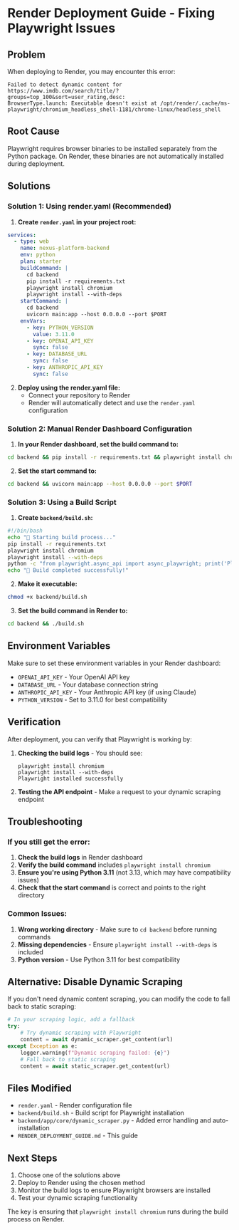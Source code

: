# Render Deployment Guide - Fixing Playwright Issues

## Problem
When deploying to Render, you may encounter this error:
```
Failed to detect dynamic content for https://www.imdb.com/search/title/?groups=top_100&sort=user_rating,desc: 
BrowserType.launch: Executable doesn't exist at /opt/render/.cache/ms-playwright/chromium_headless_shell-1181/chrome-linux/headless_shell
```

## Root Cause
Playwright requires browser binaries to be installed separately from the Python package. On Render, these binaries are not automatically installed during deployment.

## Solutions

### Solution 1: Using render.yaml (Recommended)

1. **Create `render.yaml` in your project root:**
```yaml
services:
  - type: web
    name: nexus-platform-backend
    env: python
    plan: starter
    buildCommand: |
      cd backend
      pip install -r requirements.txt
      playwright install chromium
      playwright install --with-deps
    startCommand: |
      cd backend
      uvicorn main:app --host 0.0.0.0 --port $PORT
    envVars:
      - key: PYTHON_VERSION
        value: 3.11.0
      - key: OPENAI_API_KEY
        sync: false
      - key: DATABASE_URL
        sync: false
      - key: ANTHROPIC_API_KEY
        sync: false
```

2. **Deploy using the render.yaml file:**
   - Connect your repository to Render
   - Render will automatically detect and use the `render.yaml` configuration

### Solution 2: Manual Render Dashboard Configuration

1. **In your Render dashboard, set the build command to:**
```bash
cd backend && pip install -r requirements.txt && playwright install chromium && playwright install --with-deps
```

2. **Set the start command to:**
```bash
cd backend && uvicorn main:app --host 0.0.0.0 --port $PORT
```

### Solution 3: Using a Build Script

1. **Create `backend/build.sh`:**
```bash
#!/bin/bash
echo "🔧 Starting build process..."
pip install -r requirements.txt
playwright install chromium
playwright install --with-deps
python -c "from playwright.async_api import async_playwright; print('Playwright installed successfully')"
echo "🎉 Build completed successfully!"
```

2. **Make it executable:**
```bash
chmod +x backend/build.sh
```

3. **Set the build command in Render to:**
```bash
cd backend && ./build.sh
```

## Environment Variables

Make sure to set these environment variables in your Render dashboard:

- `OPENAI_API_KEY` - Your OpenAI API key
- `DATABASE_URL` - Your database connection string
- `ANTHROPIC_API_KEY` - Your Anthropic API key (if using Claude)
- `PYTHON_VERSION` - Set to 3.11.0 for best compatibility

## Verification

After deployment, you can verify that Playwright is working by:

1. **Checking the build logs** - You should see:
   ```
   playwright install chromium
   playwright install --with-deps
   Playwright installed successfully
   ```

2. **Testing the API endpoint** - Make a request to your dynamic scraping endpoint

## Troubleshooting

### If you still get the error:

1. **Check the build logs** in Render dashboard
2. **Verify the build command** includes `playwright install chromium`
3. **Ensure you're using Python 3.11** (not 3.13, which may have compatibility issues)
4. **Check that the start command** is correct and points to the right directory

### Common Issues:

1. **Wrong working directory** - Make sure to `cd backend` before running commands
2. **Missing dependencies** - Ensure `playwright install --with-deps` is included
3. **Python version** - Use Python 3.11 for best compatibility

## Alternative: Disable Dynamic Scraping

If you don't need dynamic content scraping, you can modify the code to fall back to static scraping:

```python
# In your scraping logic, add a fallback
try:
    # Try dynamic scraping with Playwright
    content = await dynamic_scraper.get_content(url)
except Exception as e:
    logger.warning(f"Dynamic scraping failed: {e}")
    # Fall back to static scraping
    content = await static_scraper.get_content(url)
```

## Files Modified

- `render.yaml` - Render configuration file
- `backend/build.sh` - Build script for Playwright installation
- `backend/app/core/dynamic_scraper.py` - Added error handling and auto-installation
- `RENDER_DEPLOYMENT_GUIDE.md` - This guide

## Next Steps

1. Choose one of the solutions above
2. Deploy to Render using the chosen method
3. Monitor the build logs to ensure Playwright browsers are installed
4. Test your dynamic scraping functionality

The key is ensuring that `playwright install chromium` runs during the build process on Render.